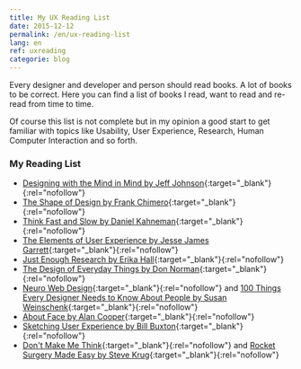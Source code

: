 ```yaml
---
title: My UX Reading List
date: 2015-12-12
permalink: /en/ux-reading-list
lang: en
ref: uxreading
categorie: blog
---
```


Every designer and developer and person should read books. A lot of books to be correct. Here you can find a list of books I read, want to read and re-read from time to time.

Of course this list is not complete but in my opinion a good start to get familiar with topics like Usability, User Experience, Research, Human Computer Interaction and so forth.

### My Reading List

* [Designing with the Mind in Mind by Jeff Johnson](http://www.amazon.de/gp/product/0124079148/ref=as_li_tl?ie=UTF8&camp=1638&creative=6742&creativeASIN=0124079148&linkCode=as2&tag=vereortl-21){:target="_blank"}{:rel="nofollow"}
* [The Shape of Design by Frank Chimero](http://www.shapeofdesignbook.com){:target="_blank"}{:rel="nofollow"}
* [Think Fast and Slow by Daniel Kahneman](http://www.amazon.de/gp/product/0141033576/ref=as_li_tl?ie=UTF8&camp=1638&creative=6742&creativeASIN=0141033576&linkCode=as2&tag=vereortl-21){:target="_blank"}{:rel="nofollow"}
* [The Elements of User Experience by Jesse James Garrett](http://www.amazon.de/gp/product/0321683684/ref=as_li_tl?ie=UTF8&camp=1638&creative=6742&creativeASIN=0321683684&linkCode=as2&tag=vereortl-21){:target="_blank"}{:rel="nofollow"}
* [Just Enough Research by Erika Hall](https://abookapart.com/products/just-enough-research){:target="_blank"}{:rel="nofollow"}
* [The Design of Everyday Things by Don Norman](http://www.amazon.de/gp/product/0465050654/ref=as_li_tl?ie=UTF8&camp=1638&creative=6742&creativeASIN=0465050654&linkCode=as2&tag=vereortl-21){:target="_blank"}{:rel="nofollow"}
* [Neuro Web Design](http://www.amazon.de/gp/product/0321603605/ref=as_li_tl?ie=UTF8&camp=1638&creative=6742&creativeASIN=0321603605&linkCode=as2&tag=vereortl-21){:target="_blank"}{:rel="nofollow"} and [100 Things Every Designer Needs to Know About People by Susan Weinschenk](http://www.amazon.de/gp/product/0321767535/ref=as_li_tl?ie=UTF8&camp=1638&creative=6742&creativeASIN=0321767535&linkCode=as2&tag=vereortl-21){:target="_blank"}{:rel="nofollow"}
* [About Face by Alan Cooper](http://www.amazon.de/gp/product/1118766571/ref=as_li_tl?ie=UTF8&camp=1638&creative=6742&creativeASIN=1118766571&linkCode=as2&tag=vereortl-21){:target="_blank"}{:rel="nofollow"}
* [Sketching User Experience by Bill Buxton](http://www.amazon.de/gp/product/0123740371/ref=as_li_tl?ie=UTF8&camp=1638&creative=6742&creativeASIN=0123740371&linkCode=as2&tag=vereortl-21){:target="_blank"}{:rel="nofollow"}
* [Don't Make Me Think](http://www.amazon.de/gp/product/0321965515/ref=as_li_tl?ie=UTF8&camp=1638&creative=6742&creativeASIN=0321965515&linkCode=as2&tag=vereortl-21){:target="_blank"}{:rel="nofollow"} and [Rocket Surgery Made Easy by Steve Krug](http://www.amazon.de/gp/product/0321657292/ref=as_li_tl?ie=UTF8&camp=1638&creative=6742&creativeASIN=0321657292&linkCode=as2&tag=vereortl-21){:target="_blank"}{:rel="nofollow"}
